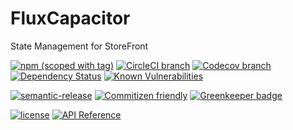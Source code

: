 # FluxCapacitor

State Management for StoreFront

[![npm (scoped with tag)](https://img.shields.io/npm/v/@storefront/flux-capacitor.svg?style=flat-square)](https://www.npmjs.com/package/@storefront/flux-capacitor)
[![CircleCI branch](https://img.shields.io/circleci/project/github/groupby/flux-capacitor/master.svg?style=flat-square)](https://circleci.com/gh/groupby/flux-capacitor/tree/master)
[![Codecov branch](https://img.shields.io/codecov/c/github/groupby/flux-capacitor/master.svg?style=flat-square)](https://codecov.io/gh/groupby/flux-capacitor)
[![Dependency Status](https://dependencyci.com/github/groupby/flux-capacitor/badge?style=flat-square)](https://dependencyci.com/github/groupby/flux-capacitor)
[![Known Vulnerabilities](https://snyk.io/test/github/groupby/flux-capacitor/badge.svg?style=flat-square)](https://snyk.io/test/github/groupby/flux-capacitor)

[![semantic-release](https://img.shields.io/badge/%20%20%F0%9F%93%A6%F0%9F%9A%80-semantic--release-e10079.svg?style=flat-square)](https://github.com/semantic-release/semantic-release)
[![Commitizen friendly](https://img.shields.io/badge/commitizen-friendly-brightgreen.svg?style=flat-square)](http://commitizen.github.io/cz-cli/)
[![Greenkeeper badge](https://badges.greenkeeper.io/groupby/flux-capacitor.svg)](https://greenkeeper.io/)

[![license](https://img.shields.io/github/license/mashape/apistatus.svg?style=flat-square)](https://choosealicense.com/licenses/mit/)
[![API Reference](https://img.shields.io/badge/API_reference-latest-blue.svg?style=flat-square)](https://groupby.github.io/flux-capacitor/)



                                                                            

